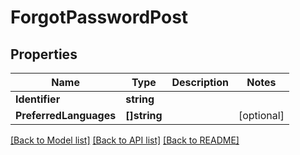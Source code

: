 # ForgotPasswordPost

## Properties

Name | Type | Description | Notes
------------ | ------------- | ------------- | -------------
**Identifier** | **string** |  | 
**PreferredLanguages** | **[]string** |  | [optional] 

[[Back to Model list]](../README.md#documentation-for-models) [[Back to API list]](../README.md#documentation-for-api-endpoints) [[Back to README]](../README.md)


